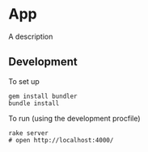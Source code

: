 # App

A description

## Development

To set up

    gem install bundler
    bundle install

To run (using the development procfile)

    rake server
    # open http://localhost:4000/